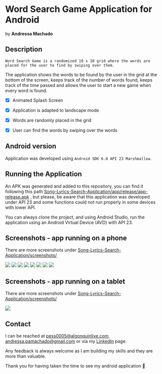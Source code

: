# Word Search Game Application for Android
by **Andressa Machado**

## Description
`Word Search Game is a randomized 10 x 10 grid where the words are placed for the user to find by swiping over them.`

The application shows the words to be found by the user in the grid at the bottom of the screen, keeps track of the number of words found,
keeps track of the time passed and allows the user to start a new game when every word is found.

- [x] Animated Splash Screen

- [x] Application is adapted to landscape mode

- [x] Words are randomly placed in the grid

- [x] User can find the words by swiping over the words

## Android version 
Application was developed using `Android SDK 6.0 API 23 Marshmallow`.

## Running the Application
An APK was generated and added to this repository, you can find it following this path [Song-Lyrics-Search-Application/app/release/app-release.apk](https://github.com/andressamachado/Song-Lyrics-Search-Application/blob/master/app/release/app-release.apk)
, but please, be aware that this application was developed under API 23 and some functions could not run properly in some devices with lower API.

You can always clone the project, and using Android Studio, run the application using an Android Virtual Device (AVD) with API 23.

## Screenshots - app running on a phone
There are more screenshots under [Song-Lyrics-Search-Application/screenshots/](https://github.com/andressamachado/Song-Lyrics-Search-Application/tree/master/screenshots)


![](screenshots/2_splashscreen.PNG) ![](screenshots/3_main_activity.png) ![](screenshots/6_user_input.png) ![](screenshots/7_custom_progress_bar.png) 
![](screenshots/8_lyric_activity.png) ![](screenshots/10_dark_mode.png) ![](screenshots/12_lyric_activity_dark_mode.png) ![](screenshots/14_lyric_not_found.png)

## Screenshots - app running on a tablet
There are more screenshots under [Song-Lyrics-Search-Application/screenshots/](https://github.com/andressamachado/Song-Lyrics-Search-Application/tree/master/screenshots)


![](screenshots/T5_tablet_fragment.PNG)

## Contact 
I can be reached at pess0005@algonquinlive.com, andressa.pamachado@gmail.com or via my [LinkedIn](https://www.linkedin.com/in/andressa-machado-59705792/) page.

Any feedback is always welcome as I am building my skills and they are more than valuable. 

Thank you for having taken the time to see my android application :smiling_face_with_three_hearts:
